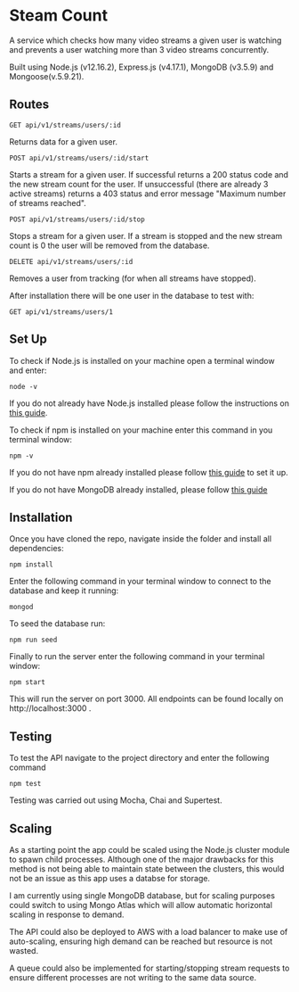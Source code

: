 # Steam Count

A service which checks how many video streams a given user is watching and prevents a user watching more than 3 video streams concurrently.

Built using Node.js (v12.16.2), Express.js (v4.17.1), MongoDB (v3.5.9) and Mongoose(v.5.9.21).

## Routes

```
GET api/v1/streams/users/:id
```

Returns data for a given user.

```
POST api/v1/streams/users/:id/start
```

Starts a stream for a given user. If successful returns a 200 status code and the new stream count for the user. If unsuccessful (there are already 3 active streams) returns a 403 status and error message "Maximum number of streams reached".

```
POST api/v1/streams/users/:id/stop
```

Stops a stream for a given user. If a stream is stopped and the new stream count is 0 the user will be removed from the database.

```
DELETE api/v1/streams/users/:id
```

Removes a user from tracking (for when all streams have stopped).

After installation there will be one user in the database to test with:

```
GET api/v1/streams/users/1
```

## Set Up

To check if Node.js is installed on your machine open a terminal window and enter:

```
node -v
```

If you do not already have Node.js installed please follow the instructions on [this guide](https://nodejs.org/en/download/package-manager/).

To check if npm is installed on your machine enter this command in you terminal window:

```
npm -v
```

If you do not have npm already installed please follow [this guide](https://www.npmjs.com/get-npm) to set it up.

If you do not have MongoDB already installed, please follow [this guide](https://docs.mongodb.com/manual/installation/)

## Installation

Once you have cloned the repo, navigate inside the folder and install all dependencies:

```
npm install
```

Enter the following command in your terminal window to connect to the database and keep it running:

```
mongod
```

To seed the database run:

`npm run seed`

Finally to run the server enter the following command in your terminal window:

`npm start`

This will run the server on port 3000. All endpoints can be found locally on http://localhost:3000 .

## Testing

To test the API navigate to the project directory and enter the following command

```
npm test
```

Testing was carried out using Mocha, Chai and Supertest.

## Scaling

As a starting point the app could be scaled using the Node.js cluster module to spawn child processes. Although one of the major drawbacks for this method is not being able to maintain state between the clusters, this would not be an issue as this app uses a databse for storage.

I am currently using single MongoDB database, but for scaling purposes could switch to using Mongo Atlas which will allow automatic horizontal scaling in response to demand.

The API could also be deployed to AWS with a load balancer to make use of auto-scaling, ensuring high demand can be reached but resource is not wasted.

A queue could also be implemented for starting/stopping stream requests to ensure different processes are not writing to the same data source.
